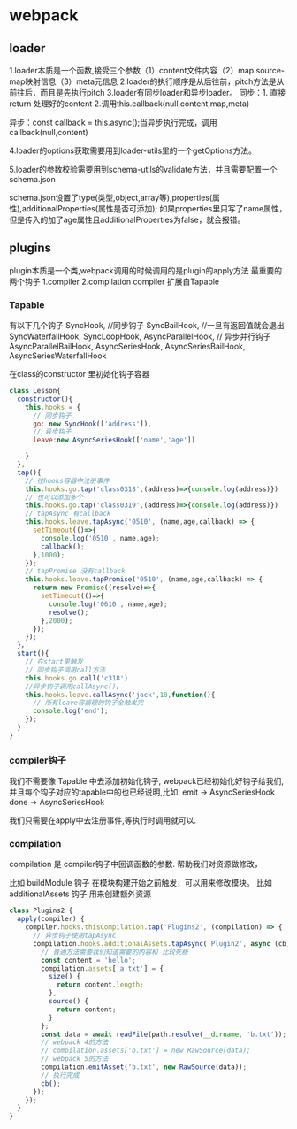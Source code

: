 # webpack

## loader
1.loader本质是一个函数,接受三个参数（1）content文件内容（2）map source-map映射信息（3）meta元信息
2.loader的执行顺序是从后往前，pitch方法是从前往后，而且是先执行pitch
3.loader有同步loader和异步loader。
同步：1. 直接return 处理好的content 2.调用this.callback(null,content,map,meta)

异步：const callback = this.async();当异步执行完成，调用callback(null,content)

4.loader的options获取需要用到loader-utils里的一个getOptions方法。

5.loader的参数校验需要用到schema-utils的validate方法，并且需要配置一个schema.json

schema.json设置了type(类型,object,array等),properties(属性),additionalProperties(属性是否可添加);
如果properties里只写了name属性，但是传入的加了age属性且additionalProperties为false，就会报错。


## plugins
plugin本质是一个类,webpack调用的时候调用的是plugin的apply方法
最重要的两个钩子 1.compiler 2.compilation 
compiler 扩展自Tapable


### Tapable
有以下几个钩子
  SyncHook, //同步钩子
	SyncBailHook, //一旦有返回值就会退出
	SyncWaterfallHook,
	SyncLoopHook,
	AsyncParallelHook, // 异步并行钩子
	AsyncParallelBailHook,
	AsyncSeriesHook,
	AsyncSeriesBailHook,
	AsyncSeriesWaterfallHook


在class的constructor 里初始化钩子容器
```javascript
class Lesson{
  constructor(){
    this.hooks = {
      // 同步钩子
      go: new SyncHook(['address']),
      // 异步钩子
      leave:new AsyncSeriesHook(['name','age'])

    }
  },
  tap(){
    // 往hooks容器中注册事件
    this.hooks.go.tap('class0318',(address)=>{console.log(address)})
    // 也可以添加多个
    this.hooks.go.tap('class0319',(address)=>{console.log(address)})
    // tapAsync 有callback
    this.hooks.leave.tapAsync('0510', (name,age,callback) => {
      setTimeout(()=>{
        console.log('0510', name,age);
        callback();
      },1000);
    });
    // tapPromise 没有callback
    this.hooks.leave.tapPromise('0510', (name,age,callback) => {
      return new Promise((resolve)=>{
        setTimeout(()=>{
          console.log('0610', name,age);
          resolve();
        },2000);
      });
    });
  }，
  start(){
    // 在start里触发
    // 同步钩子调用call方法
    this.hooks.go.call('c318')
    //异步钩子调用callAsync();
    this.hooks.leave.callAsync('jack',18,function(){
      // 所有leave容器理的钩子全触发完
      console.log('end');
    });
  }
}
```


### compiler钩子
我们不需要像 Tapable 中去添加初始化钩子,
webpack已经初始化好钩子给我们,并且每个钩子对应的tapable中的也已经说明,比如:
emit -> AsyncSeriesHook
done  -> AsyncSeriesHook

我们只需要在apply中去注册事件,等执行时调用就可以.


### compilation 
compilation 是 compiler钩子中回调函数的参数.
帮助我们对资源做修改，

比如 buildModule  钩子 在模块构建开始之前触发，可以用来修改模块。
比如 additionalAssets 钩子 用来创建额外资源  

```javascript
class Plugins2 {
  apply(compiler) {
    compiler.hooks.thisCompilation.tap('Plugins2', (compilation) => {
      // 异步钩子使用tapAsync
      compilation.hooks.additionalAssets.tapAsync('Plugin2', async (cb) => {
        // 普通方法需要我们知道需要的内容和 比较死板
        const content = 'hello';
        compilation.assets['a.txt'] = {
          size() {
            return content.length;
          },
          source() {
            return content;
          }
        };
        const data = await readFile(path.resolve(__dirname, 'b.txt'));
        // webpack 4的方法
        // compilation.assets['b.txt'] = new RawSource(data);
        // webpack 5的方法
        compilation.emitAsset('b.txt', new RawSource(data));
        // 执行完成
        cb();
      });
    });
  }
}
```

